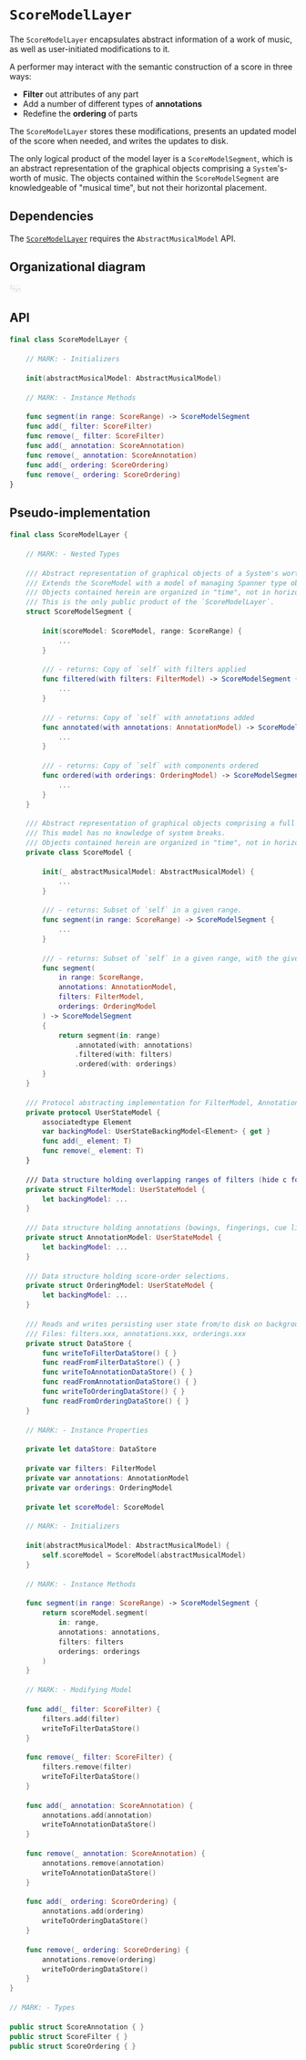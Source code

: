 # `ScoreModelLayer`

The `ScoreModelLayer` encapsulates abstract information of a work of music, as well as user-initiated modifications to it.

A performer may interact with the semantic construction of a score in three ways:

- **Filter** out attributes of any part
- Add a number of different types of **annotations**
- Redefine the **ordering** of parts

The `ScoreModelLayer` stores these modifications, presents an updated model of the score when needed, and writes the updates to disk.

The only logical product of the model layer is a `ScoreModelSegment`, which is an abstract representation of the graphical objects comprising a `System`'s-worth of music. The objects contained within the `ScoreModelSegment` are knowledgeable of "musical time", but not their horizontal placement.

## Dependencies

The [`ScoreModelLayer`](ScoreModelLayer.md) requires the `AbstractMusicalModel` API.

## Organizational diagram

<img src="img/ScoreModelLayer.png" alt="ScoreModelLayer" style="width: 20px;"/>

## API

```Swift
final class ScoreModelLayer {
	
	// MARK: - Initializers

	init(abstractMusicalModel: AbstractMusicalModel)
	
	// MARK: - Instance Methods

	func segment(in range: ScoreRange) -> ScoreModelSegment
    func add(_ filter: ScoreFilter)
    func remove(_ filter: ScoreFilter)
    func add(_ annotation: ScoreAnnotation)
    func remove(_ annotation: ScoreAnnotation)
    func add(_ ordering: ScoreOrdering)
    func remove(_ ordering: ScoreOrdering)
}
```

## Pseudo-implementation


```Swift
final class ScoreModelLayer {

    // MARK: - Nested Types

    /// Abstract representation of graphical objects of a System's worth of music.
    /// Extends the ScoreModel with a model of managing Spanner type objects over System-breaks.
    /// Objects contained herein are organized in "time", not in horizontal space.
    /// This is the only public product of the `ScoreModelLayer`.
    struct ScoreModelSegment {

    	init(scoreModel: ScoreModel, range: ScoreRange) {
    		...
    	}

        /// - returns: Copy of `self` with filters applied
    	func filtered(with filters: FilterModel) -> ScoreModelSegment {
    		...
    	}

    	/// - returns: Copy of `self` with annotations added
        func annotated(with annotations: AnnotationModel) -> ScoreModelSegment {
            ...
        }

        /// - returns: Copy of `self` with components ordered
        func ordered(with orderings: OrderingModel) -> ScoreModelSegment {
            ...
        }
    }

    /// Abstract representation of graphical objects comprising a full score.
    /// This model has no knowledge of system breaks.
    /// Objects contained herein are organized in "time", not in horizontal space.
    private class ScoreModel {

        init(_ abstractMusicalModel: AbstractMusicalModel) {
            ...
        }

		/// - returns: Subset of `self` in a given range.
        func segment(in range: ScoreRange) -> ScoreModelSegment {
        	...
        }

        /// - returns: Subset of `self` in a given range, with the given `annotations` merged.
        func segment(
            in range: ScoreRange, 
            annotations: AnnotationModel, 
            filters: FilterModel,
            orderings: OrderingModel
        ) -> ScoreModelSegment 
        {
            return segment(in: range)
            	.annotated(with: annotations)
            	.filtered(with: filters)
                .ordered(with: orderings)
        }
    }

    /// Protocol abstracting implementation for FilterModel, AnnotationModel, and OrderingModel.
    private protocol UserStateModel {
    	associatedtype Element
    	var backingModel: UserStateBackingModel<Element> { get }
    	func add(_ element: T)
    	func remove(_ element: T)
    }

    /// Data structure holding overlapping ranges of filters (hide c for a:b in (t0,t1)).
    private struct FilterModel: UserStateModel {
        let backingModel: ...
    }

    /// Data structure holding annotations (bowings, fingerings, cue links).
    private struct AnnotationModel: UserStateModel {
        let backingModel: ...
    }

	/// Data structure holding score-order selections.
    private struct OrderingModel: UserStateModel {
    	let backingModel: ...
    }

    /// Reads and writes persisting user state from/to disk on background thread.
    /// Files: filters.xxx, annotations.xxx, orderings.xxx
    private struct DataStore {
        func writeToFilterDataStore() { }
        func readFromFilterDataStore() { }
        func writeToAnnotationDataStore() { }
        func readFromAnnotationDataStore() { }
        func writeToOrderingDataStore() { }
        func readFromOrderingDataStore() { }
    }

    // MARK: - Instance Properties

    private let dataStore: DataStore

    private var filters: FilterModel
    private var annotations: AnnotationModel
    private var orderings: OrderingModel

    private let scoreModel: ScoreModel 

    // MARK: - Initializers

    init(abstractMusicalModel: AbstractMusicalModel) {
        self.scoreModel = ScoreModel(abstractMusicalModel)
    }

    // MARK: - Instance Methods

    func segment(in range: ScoreRange) -> ScoreModelSegment {
        return scoreModel.segment(
            in: range, 
            annotations: annotations, 
            filters: filters
            orderings: orderings
        )
    }

    // MARK: - Modifying Model

    func add(_ filter: ScoreFilter) {
        filters.add(filter)
        writeToFilterDataStore()
    }

    func remove(_ filter: ScoreFilter) { 
        filters.remove(filter)
        writeToFilterDataStore()
    }

    func add(_ annotation: ScoreAnnotation) { 
        annotations.add(annotation)
        writeToAnnotationDataStore()
    }

    func remove(_ annotation: ScoreAnnotation) { 
        annotations.remove(annotation)
        writeToAnnotationDataStore()
    }

    func add(_ ordering: ScoreOrdering) { 
        annotations.add(ordering)
        writeToOrderingDataStore()
    }

    func remove(_ ordering: ScoreOrdering) { 
        annotations.remove(ordering)
        writeToOrderingDataStore()
    }
}

// MARK: - Types

public struct ScoreAnnotation { }
public struct ScoreFilter { }
public struct ScoreOrdering { }
```